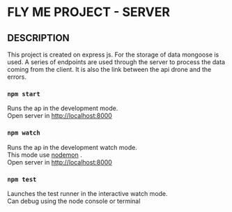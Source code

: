 # FLY ME PROJECT - SERVER

## DESCRIPTION

This project is created on express js. For the storage of data mongoose is used. A series of endpoints are used through the server to process the data coming from the client. It is also the link between the api drone and the errors.

### `npm start`

Runs the ap in the development mode.<br>
Open server in [http://localhost:8000](http://localhost:8000) 

### `npm watch`

Runs the ap in the development  watch mode.<br>
This mode use [nodemon](https://www.npmjs.com/package/nodemon) .<br>
Open server in [http://localhost:8000](http://localhost:8000) 

### `npm test`

Launches the test runner in the interactive watch mode.<br>
Can debug using the node console or terminal